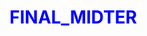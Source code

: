 # FINAL_MIDTER
<html lang="en">
<head>
    <meta charset="UTF-8">
    <meta name="viewport" content="width=device-width, initial-scale=1.0">
    <title>Document</title>
    <style>
        @import url('https://fonts.googleapis.com/css2?family=Poppins:ital,wght@0,100;0,200;0,300;0,400;0,500;0,600;0,700;0,800;0,900;1,100;1,200;1,300;1,400;1,500;1,600;1,700;1,800;1,900&display=swap');

:root {
    --primary-color: #a855f7;
    --primary-color-dark: #9333ea;
    --secondary-color: #ca8a04;
    --text-dark: #1f2937;
    --text-light: #6b7280;
    --extra-light: #faf5ff;
    --max-width: 1200px;
}

* {
    padding: 0;
    margin: 0;
    box-sizing: border-box;
}

a {
    text-decoration: none;
}

body {
    font-family: "Poppins", sans-serif;
}

nav {
    width: 100%;
    position: fixed;
    top: 0;
    left: 0;
    background-color: #ffffff;
    z-index: 99;
}

.nav_content {
    max-width: var(--max-width);
    margin: auto;
    padding: 1.5rem 1rem;
    display: flex;
    align-items: center;
    justify-content: space-between;
}

nav .logo a {
    font-size: 1.5rem;
    font-weight: 600;
    color: var(--primary-color);
    transition: .3s;
}

nav .logo a:hover {
    color: var(--primary-color-dark);
}

nav .checkbox {
    display: none;
}

nav input {
    display: none;
}

nav .checkbox i {
    font-size: 2rem;
    color: var(--primary-color);
    cursor: pointer;
}

ul {
    display: flex;
    align-items: center;
    gap: 1rem;
    list-style: none;
    transition: left 0.3s;
}

ul li a {
    padding: 1rem;
    border: 2px solid transparent;
    text-decoration: none;
    font-weight: 600;
    color: var(--text-dark);
    transition: 0.3s;
}

ul li a:hover {
    border-color: var(--secondary-color);
    color: var(--secondary-color);
}

.section {
    background-color: var(--extra-light);
}

.section_container {
    min-height: 100vh;
    max-width: var(--max-width);
    margin: auto;
    padding: 1rem;
    display: grid;
    grid-template-columns: repeat(2, 1fr);
    gap: 4rem;
}

.subtitle {
    letter-spacing: 2px;
    font-weight: 400;
    line-height: 3rem;
    color: var(--text-dark);
    margin-bottom: 1rem;
}

.title span {
    font-weight: 600;
}

.description {
    line-height: 1.5rem;
    margin-bottom: 2rem;
}

.action__btns {
    display: flex;
    gap: 1rem;
}

.action__btns button {
    font-size: 1rem;
    font-weight: 600;
    letter-spacing: 2px;
    padding: 1rem 2rem;
    outline: none;
    border: 2px solid var(--primary-color);
    border-radius: 10px;
    transition: 0.3s;
    cursor: pointer;
}

.hire__me {
    background-color: var(--primary-color);
    color: #ffffff;
}

.hire__me:hover {
    background-color: var(--secondary-color);
}

.portfolio {
    color: var(--primary-color);
}

.image {
    display: grid;
    place-items: center;
}

.image img {
    max-width: 25rem;
    border-radius: 50%;
}

.portfolio:hover {
    background-color: var(--primary-color-dark);
    color: #ffffff;
}

.content {
    display: flex;
    flex-direction: column;
    justify-content: center;
}

@media (max-width: 750px) {
    nav .checkbox {
        display: block;
    }

    ul {
        position: absolute;
        width: 100%;
        height: calc(100vh - 85px);
        left: -100%;
        top: 85px;
        background-color: var(--extra-light);
        flex-direction: column;
        justify-content: center;
        gap: 3rem;
    }

    nav #check:checked ~ ul {
        left: 0;
    }

    ul li a {
        font-size: 1.25rem;
    }

    .section__container {
        padding: 10rem 1rem 5rem 1rem;
        text-align: center;
        grid-template-columns: repeat(1, 1fr);
    }

    .image {
        grid-area: 1/1/2/2;
    }

    .action__btns {
        margin: auto;
    }
}

.skill {
    margin-bottom: 20px;
}

.name {
    font-weight: bold;
    color: #90EE90;
}

.progress-bar {
    display: flex;
    align-items: center;
    width: 100%;
    background-color: #f0f0f0;
    border-radius: 5px;
    overflow: hidden;
}

.progress {
    height: 30px;
    background-color: #90EE90;
    color: white;
    text-align: center;
    line-height: 30px;
    transition: width 0.5s ease;
}

#portfolio {
    padding: 50px 0;
}

.work-list {
    display: grid;
    grid-template-columns: repeat(auto-fit, minmax(250px, 1fr));
    grid-gap: 40px;
    margin-top: 50px;
}

.work {
    border-radius: 10px;
    position: relative;
    overflow: hidden;
}

.work img {
    width: 100%;
    border-radius: 10px;
    display: block;
    transition: transform 0.5s;
}

.layer {
    width: 100%;
    height: 0;
    background: linear-gradient(rgba(0,0,0,0.6), #03ad28);
    border-radius: 10px;
    position: absolute;
    left: 0;
    bottom: 0;
    overflow: hidden;
    display: flex;
    align-items: center;
    justify-content: center;
    flex-direction: column;
    padding: 0 40px;
    text-align: center;
    font-size: 14px;
    transition: height 0.5s;
}

.layer h3 {
    font-weight: 500;
    margin-bottom: 20px;
}

.layer a {
    margin-top: 20px;
    color: #03ad28;
    text-decoration: none;
    font-size: 18px;
    line-height: 60px;
    background: #fff;
    width: 60px;
    height: 60px;
    border-radius: 50%;
    text-align: center;
}

.work:hover img {
    transform: scale(1.1);
}

.work:hover .layer {
    height: 100%;
}

.btn {
    display: block;
    margin: 50px auto;
    width: fit-content;
    border: 1px solid #03ad28;
    padding: 14px 50px;
    border-radius: 6px;
    text-decoration: none;
    color: #fff;
    transition: background 0.5s;
}

.btn:hover {
    background: #ff004f;
}

.contact-left {
    flex-basis: 35%;
}

.contact-right {
    flex-basis: 60%;
}

.contact-left p {
    margin-top: 30px;
}

.header-text {
    margin-top: 20%;
    font-size: 30px;
}

.header-text h1 {
    font-size: 60px;
    margin-top: 20px;
}

.section-title {
    font-size: 60px;
    font-weight: 600;
    color: #080808;
}

        body {
            font-family: Arial, sans-serif;
            background-color: #f0f0f0;
        }
        
        h1 {
            color: blue;
        }
    </style>
</head>
<body>
    <!DOCTYPE html>
<html lang="en">
<head>
    <meta charset="UTF-8" />
    <meta http-equiv="X-UA-Compatible" content="IE=edge" />
    <meta name="viewport" content="width=device-width, initial-scale=1.0" />
    <link href="https://cdn.jsdelivr.net/npm/remixicon@4.2.0/fonts/remixicon.css" rel="stylesheet" />
    <link rel="stylesheet" href="style.css" />
    <title>Web Design Mastery | Responsive Portfolio</title>
</head>
<body>
    <nav>
        <div class="nav__content">
            <div class="logo"><a href="#">Khyla</a></div>
            <label for="check" class="checkbox">
                <i class="ri-menu-line"></i>
            </label>
            <input type="checkbox" name="check" id="check">
            <ul>
                <li><a href="#">Home</a></li>
                <li><a href="#">About</a></li>
                <li><a href="#">Skills</a></li>
                <li><a href="#">Portfolio</a></li>  
                <li><a href="#">Contact</a></li> 
            </ul> 
        </div>
    </nav>
    <section class="section">
        <div class="section__container">
            <div class="content">
                <p class="subtitle">HELLO</p>
                <h1 class="title">
                    I'm <span>Khyla<br>a</span> Web Developer
                </h1>
                <section id="About" class="section">
                    <div class="section__container">
                    </div class="content">
                    <h2 class="section_title">About Me</h2>
                <p class="description">
                    Welcome to my web developer portfolio! I'm Khyla, a skilled and creative web developer with a passion for creating beautiful, responsive, and user-friendly websites, I've worked on a variety of web projects, ranging from personal blogs to e-commerce platforms.
                </p>
                <div class="action__btns">
                </div>
            </div>
            <div class="image">
                <img src="https://scontent.fmnl17-1.fna.fbcdn.net/v/t1.15752-9/440139778_454213797169707_1714795442042345566_n.jpg?_nc_cat=108&ccb=1-7&_nc_sid=5f2048&_nc_eui2=AeGpdb6jbzYHoN5F7l9P5IsCpm7mTiMJo7KmbuZOIwmjsmx50phD39AbjxZj3gbZgf4UfczLqs9I5BpvMhr2JL0w&_nc_ohc=FpcWWieUBcIQ7kNvgE3aPt9&_nc_ht=scontent.fmnl17-1.fna&oh=03_Q7cD1QGRb8ynJsQ-DNv13orwecSunWbzy6GwgopkfA-Lccn6tg&oe=665607CB" alt="profile"/>
            </div>
        </div>
    </section>

    <section id="skills" class="section">
        <div class="section_container">
            <div class="content">
                <h2 class="section_title">Skills</h2>
                <div class="skill">
                    <div class="name">HTML</div>
                    <div class="progress-bar">
                        <div class="progress" id="htmlProgress" style="width: 80%;"></div>
                        <div class="percent" id="htmlPercent">80%</div>
                    </div>
                    <section class="skills">
                        <div class="container">
                            <div class="skill">
                                <div class="name">CSS</div>
                                <div class="progress-bar">
                                    <div class="progress" id="cssProgress" style="width: 50%;"></div>
                                    <div class="percent" id="cssPercent">50%</div>
                                </div>
                            </div>
                            <div class="skill">
                                <div class="name">JavaScript</div>
                                <div class="progress-bar">
                                    <div class="progress" id="jsProgress" style="width: 80%;"></div>
                                    <div class="percent" id="jsPercent">70%</div>
                                </div>
                            </div>
                        </div>
                    </section>

                    <section id="portfolio" class="section">
                        <div class="section_container">
                            <h2 class="sub-title">Portfolio</h2>
                            <span>My Recent Work</span>
                            <div class="work-list">
                                <div class="work">
                                    <img src="https://scontent.fmnl17-1.fna.fbcdn.net/v/t1.15752-9/440108759_405095535714649_215878164779112245_n.jpg?_nc_cat=101&ccb=1-7&_nc_sid=5f2048&_nc_eui2=AeEaVdRiNtBKhPWk_w2HI9zPbcrXLD8GJYxtytcsPwYljDRS18Ku8Vl5t23DvmVLnB1Blnu8Oulz1CHbtx58B2KV&_nc_ohc=BUjJfM-QXRkAb66L63N&_nc_ht=scontent.fmnl17-1.fna&oh=03_Q7cD1QHEjDf1tMm2qMPpE2SYna_RaOhSnxeCYKqapc9-wjbxYg&oe=664E983A" alt="Work 1">
                                    <div class="layer"></div>
                                </div>
                                <div class="work">
                                    <img src="https://scontent.fmnl17-1.fna.fbcdn.net/v/t1.15752-9/438231556_724005092983111_1110513058503303807_n.jpg?_nc_cat=100&ccb=1-7&_nc_sid=5f2048&_nc_eui2=AeFtj_mDOKsrCO2ZYpoTlBYvfQk2TPOpaw99CTZM86lrD2RmIJZk3ss3fnBFr-ueOIFk4V44pldPB_yiRs1Gn4dj&_nc_ohc=3KWOxiXCdYsAb74VT5h&_nc_ht=scontent.fmnl17-1.fna&oh=03_Q7cD1QHv4pgUHjmeCIi4ubKSr6HEOlcMfP-MzL8iecaMTmTeew&oe=664E9E0D" alt="Work 2">
                                    <div class="layer"></div>
                                </div>
                                <div class="work">
                                    <img src="https://scontent.fmnl17-4.fna.fbcdn.net/v/t1.15752-9/437970774_965712794923191_2832052138953689055_n.jpg?_nc_cat=105&ccb=1-7&_nc_sid=5f2048&_nc_eui2=AeGicw9mLZZOG5XtgTFh4Y6BUfuU3oYOjaBR-5Tehg6NoCctPctO4xjLosC5-MTSD-9zGOjFJG50c0j3dXgdsAtU&_nc_ohc=nnXXJ_iA_E0Q7kNvgG21bLO&_nc_ht=scontent.fmnl17-4.fna&oh=03_Q7cD1QH9IY_lE3awy_EHyJJ-_GaaO2IGi1AStcvPgcl_HE5qSg&oe=664EF65A" alt="Work 3">
                                    <div class="layer"></div>
                                </div>
                            </div>
                        </div>
                    </section>

                    <section id="contact" class="section">
                        <div class="section_container">
                            <div class="row">
                                <div class="contact-left">
                                    <h1 class="section_title">Contact Me</h1>
                                    <p><i class="ri-mail-line"></i> khylabautista02@email.com</p>
                                    <p><i class="ri-phone-line"></i> +639298780830</p>
                                    <p><i class="ri-map-pin-line"></i> Las Pinas Talon Tres, Urbanville</p>
                                </div>
                                <div class="contact_form">
                                    <form action="https://api.web3forms.com/submit" method="POST">
                                        <input type="hidden" name="access_key" value="20579234-aab0-4b11-8164-3c15f91dcd37">
                                        <input type="text" name="name" placeholder="Your Name">
                                        <input type="email" name="email" placeholder="Your Email">
                                        <textarea name="message" placeholder="Your Message"></textarea>
                                        <button type="submit">Send Message</button>
                                    </form>
                                </div>
                            </div>
                        </div>
                    </section>
</body>
</html>   
